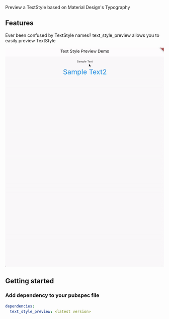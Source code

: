 Preview a TextStyle based on Material Design's Typography

## Features

Ever been confused by TextStyle names?
text_style_preview allows you to easily preview TextStyle

<p align="center">
  <img src="https://raw.githubusercontent.com/K9i-0/text_style_preview/main/text_style_preivew.gif" alt="text_style_preview" />
</p>




## Getting started

### Add dependency to your pubspec file

```yaml
dependencies:
  text_style_preview: <latest version>
```
